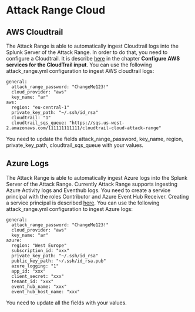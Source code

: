 # Attack Range Cloud

## AWS Cloudtrail
The Attack Range is able to automatically ingest Cloudtrail logs into the Splunk Server of the Attack Range. In order to do that, you need to configure a Cloudtrail. It is describe [here](https://docs.splunk.com/Documentation/AddOns/released/AWS/CloudTrail) in the chapter **Configure AWS services for the CloudTrail input**. You can use the following attack_range.yml configuration to ingest AWS cloudtrail logs:
````
general:
  attack_range_password: "ChangeMe123!"
  cloud_provider: "aws"
  key_name: "ar"
aws:
  region: "eu-central-1"
  private_key_path: "~/.ssh/id_rsa"
  cloudtrail: "1"
  cloudtrail_sqs_queue: "https://sqs.us-west-2.amazonaws.com/111111111111/cloudtrail-cloud-attack-range"
````
You need to update the fields attack_range_password, key_name, region, private_key_path, cloudtrail_sqs_queue with your values.


## Azure Logs
The Attack Range is able to automatically ingest Azure logs into the Splunk Server of the Attack Range. Currently Attack Range supports ingesting Azure Activity logs and Eventhub logs. You need to create a service principal with the roles Contributor and Azure Event Hub Receiver. Creating a service principal is described [here](https://docs.microsoft.com/en-us/azure/active-directory/develop/howto-create-service-principal-portal). You can use the following attack_range.yml configuration to ingest Azure logs:
````
general:
  attack_range_password: "ChangeMe123!"
  cloud_provider: "aws"
  key_name: "ar"
azure:
  region: "West Europe"
  subscription_id: "xxx"
  private_key_path: "~/.ssh/id_rsa"
  public_key_path: "~/.ssh/id_rsa.pub"
  azure_logging: "1"
  app_id: "xxx"
  client_secret: "xxx"
  tenant_id: "xxx"
  event_hub_name: "xxx"
  event_hub_host_name: "xxx"
````
You need to update all the fields with your values.